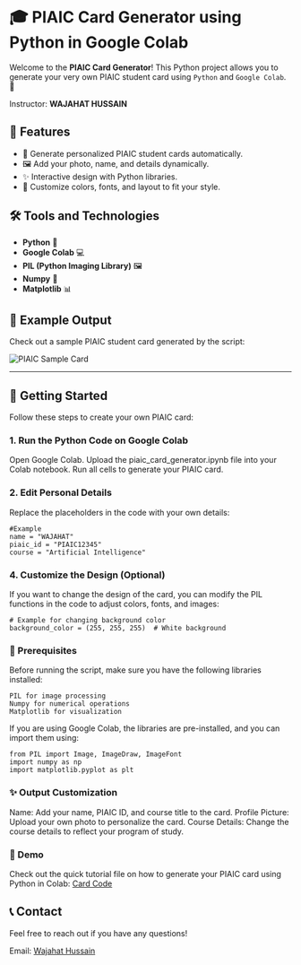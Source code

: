 # 🎓 PIAIC Card Generator using Python in Google Colab

Welcome to the **PIAIC Card Generator**! This Python project allows you to generate your very own PIAIC student card using `Python` and `Google Colab`. 🎉

Instructor: **WAJAHAT HUSSAIN**
## 🚀 Features
- 🌟 Generate personalized PIAIC student cards automatically.
- 🖼️ Add your photo, name, and details dynamically.
- ✨ Interactive design with Python libraries.
- 🎨 Customize colors, fonts, and layout to fit your style.

## 🛠️ Tools and Technologies
- **Python** 🐍
- **Google Colab** 💻
- **PIL (Python Imaging Library)** 🖼️
- **Numpy** 🔢
- **Matplotlib** 📊


## 📸 Example Output

Check out a sample PIAIC student card generated by the script:

![PIAIC Sample Card](https://github.com/user-attachments/assets/112b148d-8284-492f-961d-9831aede0520)


---

## 🎯 Getting Started

Follow these steps to create your own PIAIC card:

### 1. Run the Python Code on Google Colab
Open Google Colab.
Upload the piaic_card_generator.ipynb file into your Colab notebook.
Run all cells to generate your PIAIC card.

### 2. Edit Personal Details
Replace the placeholders in the code with your own details:

```
#Example
name = "WAJAHAT"
piaic_id = "PIAIC12345"
course = "Artificial Intelligence"
```

### 4. Customize the Design (Optional)
If you want to change the design of the card, you can modify the PIL functions in the code to adjust colors, fonts, and images:

```
# Example for changing background color
background_color = (255, 255, 255)  # White background
```

### 🧰 Prerequisites
Before running the script, make sure you have the following libraries installed:
```
PIL for image processing
Numpy for numerical operations
Matplotlib for visualization
```
If you are using Google Colab, the libraries are pre-installed, and you can import them using:

```
from PIL import Image, ImageDraw, ImageFont
import numpy as np
import matplotlib.pyplot as plt
```

### ✨ Output Customization
Name: Add your name, PIAIC ID, and course title to the card.
Profile Picture: Upload your own photo to personalize the card.
Course Details: Change the course details to reflect your program of study.


### 🎥 Demo
Check out the quick tutorial file on how to generate your PIAIC card using Python in Colab:
[Card Code](https://github.com/wajahattt-dot/PIAIC_CARD_Assignment/blob/main/PIAIC-CARD.ipynb)


## 📞 Contact
Feel free to reach out if you have any questions!

Email: [Wajahat Hussain](mailto:wajahat.taurus2009@gmail.com)
